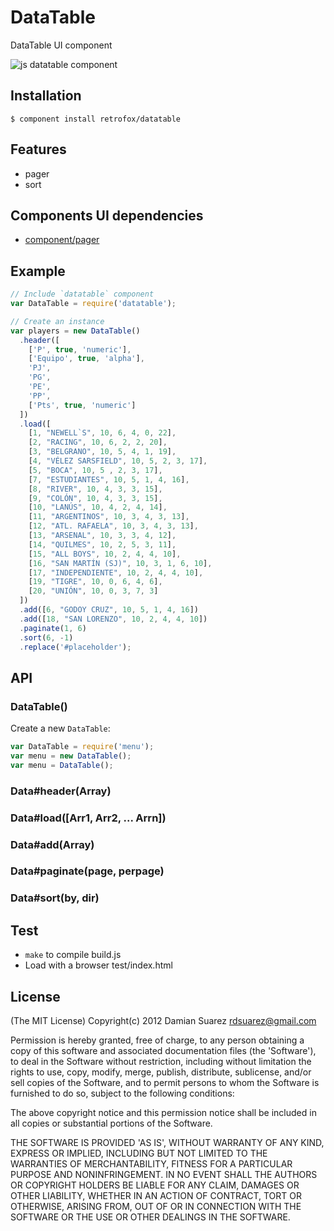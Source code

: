 
# DataTable

  DataTable UI component

  ![js datatable
  component](http://f.cl.ly/items/02152k04070v1Y1d023m/Screen%20Shot%202012-10-25%20at%2012.24.00%20PM.png)

## Installation

```
$ component install retrofox/datatable
```

## Features

  - pager
  - sort

## Components UI dependencies

  - [component/pager](https://github.com/component/pager)

## Example

```js
// Include `datatable` component
var DataTable = require('datatable');

// Create an instance
var players = new DataTable()
  .header([
    ['P', true, 'numeric'],
    ['Equipo', true, 'alpha'],
    'PJ',
    'PG',
    'PE',
    'PP',
    ['Pts', true, 'numeric']
  ])
  .load([
    [1, "NEWELL`S", 10, 6, 4, 0, 22],
    [2, "RACING", 10, 6, 2, 2, 20],
    [3, "BELGRANO", 10, 5, 4, 1, 19],
    [4, "VÉLEZ SARSFIELD", 10, 5, 2, 3, 17],
    [5, "BOCA", 10, 5 , 2, 3, 17],
    [7, "ESTUDIANTES", 10, 5, 1, 4, 16],
    [8, "RIVER", 10, 4, 3, 3, 15],
    [9, "COLÓN", 10, 4, 3, 3, 15],
    [10, "LANÚS", 10, 4, 2, 4, 14],
    [11, "ARGENTINOS", 10, 3, 4, 3, 13],
    [12, "ATL. RAFAELA", 10, 3, 4, 3, 13],
    [13, "ARSENAL", 10, 3, 3, 4, 12],
    [14, "QUILMES", 10, 2, 5, 3, 11],
    [15, "ALL BOYS", 10, 2, 4, 4, 10],
    [16, "SAN MARTÍN (SJ)", 10, 3, 1, 6, 10],
    [17, "INDEPENDIENTE", 10, 2, 4, 4, 10],
    [19, "TIGRE", 10, 0, 6, 4, 6],
    [20, "UNIÓN", 10, 0, 3, 7, 3]
  ])
  .add([6, "GODOY CRUZ", 10, 5, 1, 4, 16])
  .add([18, "SAN LORENZO", 10, 2, 4, 4, 10])
  .paginate(1, 6)
  .sort(6, -1)
  .replace('#placeholder');
```

## API
  
### DataTable()

  Create a new `DataTable`:

```js
var DataTable = require('menu');
var menu = new DataTable();
var menu = DataTable();
```

### Data#header(Array)

### Data#load([Arr1, Arr2, ... Arrn])

### Data#add(Array)

### Data#paginate(page, perpage)

### Data#sort(by, dir)

## Test

  - `make` to compile build.js
  - Load with a browser test/index.html

## License

(The MIT License)
Copyright(c) 2012 Damian Suarez <rdsuarez@gmail.com>

Permission is hereby granted, free of charge, to any person obtaining
a copy of this software and associated documentation files (the
'Software'), to deal in the Software without restriction, including
without limitation the rights to use, copy, modify, merge, publish,
distribute, sublicense, and/or sell copies of the Software, and to
permit persons to whom the Software is furnished to do so, subject to
the following conditions:

The above copyright notice and this permission notice shall be
included in all copies or substantial portions of the Software.

THE SOFTWARE IS PROVIDED 'AS IS', WITHOUT WARRANTY OF ANY KIND,
EXPRESS OR IMPLIED, INCLUDING BUT NOT LIMITED TO THE WARRANTIES OF
MERCHANTABILITY, FITNESS FOR A PARTICULAR PURPOSE AND NONINFRINGEMENT.
IN NO EVENT SHALL THE AUTHORS OR COPYRIGHT HOLDERS BE LIABLE FOR ANY
CLAIM, DAMAGES OR OTHER LIABILITY, WHETHER IN AN ACTION OF CONTRACT,
TORT OR OTHERWISE, ARISING FROM, OUT OF OR IN CONNECTION WITH THE
SOFTWARE OR THE USE OR OTHER DEALINGS IN THE SOFTWARE.

